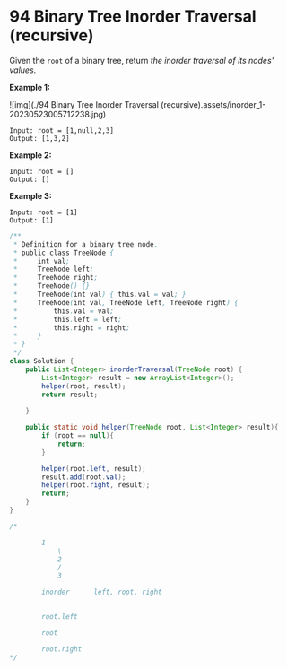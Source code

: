 # 94 Binary Tree Inorder Traversal (recursive)

Given the `root` of a binary tree, return *the inorder traversal of its nodes' values*.

 

**Example 1:**

![img](./94 Binary Tree Inorder Traversal (recursive).assets/inorder_1-20230523005712238.jpg)

```
Input: root = [1,null,2,3]
Output: [1,3,2]
```

**Example 2:**

```
Input: root = []
Output: []
```

**Example 3:**

```
Input: root = [1]
Output: [1]
```





```java
/**
 * Definition for a binary tree node.
 * public class TreeNode {
 *     int val;
 *     TreeNode left;
 *     TreeNode right;
 *     TreeNode() {}
 *     TreeNode(int val) { this.val = val; }
 *     TreeNode(int val, TreeNode left, TreeNode right) {
 *         this.val = val;
 *         this.left = left;
 *         this.right = right;
 *     }
 * }
 */
class Solution {
    public List<Integer> inorderTraversal(TreeNode root) {
        List<Integer> result = new ArrayList<Integer>();
        helper(root, result);
        return result;
        
    }

    public static void helper(TreeNode root, List<Integer> result){
        if (root == null){
            return;
        }

        helper(root.left, result);
        result.add(root.val);
        helper(root.right, result);
        return;
    }
}

/* 

        1 
            \
            2 
            /
            3

        inorder      left, root, right
                      

        root.left 

        root 

        root.right
*/
```

